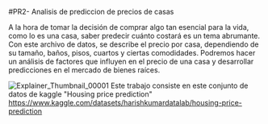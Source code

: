 #PR2- Analisis de prediccion de precios de casas


A la hora de tomar la decisión de comprar algo tan esencial para la vida, como lo es una casa, saber predecir cuánto costará es un tema abrumante. Con este archivo de datos, se describe el precio por casa, dependiendo de su tamaño, baños, pisos, cuartos y ciertas comodidades. Podremos hacer un análisis de factores que influyen en el precio de una casa y desarrollar predicciones en el mercado de bienes raíces. 

![Explainer_Thumbnail_00001](https://github.com/pedroest13/PR2/assets/120058995/73be5a1d-c6db-44ad-887c-7c104bf78230)
Este trabajo consiste en este conjunto de datos de kaggle "Housing price prediction" 
https://www.kaggle.com/datasets/harishkumardatalab/housing-price-prediction
